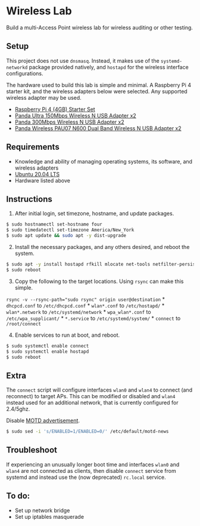 # Wireless Lab
Build a multi-Access Point wireless lab for wireless auditing or other testing.

## Setup
This project does not use `dnsmasq`. Instead, it makes use of the `systemd-networkd` package provided natively, and `hostapd` for the wireless interface configurations.

The hardware used to build this lab is simple and minimal. A Raspberry Pi 4 starter kit, and the wireless adapters below were selected. Any supported wireless adapter may be used.

  * [Raspberry Pi 4 (4GB) Starter Set](https://smile.amazon.com/gp/product/B0854QL9L2)
  * [Panda Ultra 150Mbps Wireless N USB Adapter x2](https://smile.amazon.com/gp/product/B00762YNMG)
  * [Panda 300Mbps Wireless N USB Adapter x2](https://smile.amazon.com/gp/product/B00EQT0YK2)
  * [Panda Wireless PAU07 N600 Dual Band Wireless N USB Adapter x2](https://smile.amazon.com/gp/product/B00U2SIS0O)

## Requirements

  * Knowledge and ability of managing operating systems, its software, and wireless adapters
  * [Ubuntu 20.04 LTS](https://ubuntu.com/download/raspberry-pi)
  * Hardware listed above

## Instructions
  1. After initial login, set timezone, hostname, and update packages.
  ```bash
  $ sudo hostnamectl set-hostname four
  $ sudo timedatectl set-timezone America/New_York
  $ sudo apt update && sudo apt -y dist-upgrade
  ```

  2. Install the necessary packages, and any others desired, and reboot the system.
  ```bash
  $ sudo apt -y install hostapd rfkill mlocate net-tools netfilter-persistent iptables-persistent
  $ sudo reboot
  ```

  3. Copy the following to the target locations. Using `rsync` can make this simple.

  `rsync -v --rsync-path="sudo rsync" origin user@destination`
    * `dhcpcd.conf` to `/etc/dhcpcd.conf`
    * `wlan*.conf` to `/etc/hostapd/`
    * `wlan*.network` to `/etc/systemd/network`
    * `wpa_wlan*.conf` to `/etc/wpa_supplicant/`
    * `*.service` to `/etc/systemd/system/`
    * `connect` to `/root/connect`


  4. Enable services to run at boot, and reboot.
  ```bash
  $ sudo systemctl enable connect
  $ sudo systemctl enable hostapd
  $ sudo reboot
  ```

## Extra
The `connect` script will configure interfaces `wlan0` and `wlan4` to connect (and reconnect) to target APs. This can be modified or disabled and `wlan4` instead used for an additional network, that is currently configured for 2.4/5ghz.

Disable [MOTD advertisement](https://bugs.launchpad.net/ubuntu/+source/base-files/+bug/1701068).
```bash
$ sudo sed -i 's/ENABLED=1/ENABLED=0/' /etc/default/motd-news
```

## Troubleshoot

If experiencing an unusually longer boot time and interfaces `wlan0` and `wlan4` are not connected as clients, then disable `connect` service from systemd and instead use the (now deprecated) `rc.local` service.

## To do:
  * Set up network bridge
  * Set up iptables masquerade

